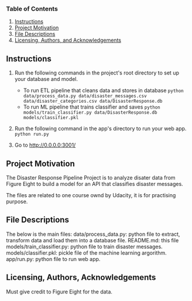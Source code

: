 ### Table of Contents
1. [Instructions](#instructioins)
2. [Project Motivation](#motivation)
3. [File Descriptions](#files)
4. [Licensing, Authors, and Acknowledgements](#licensing)

## Instructions<a name="instructions"></a>
1. Run the following commands in the project's root directory to set up your database and model.

    - To run ETL pipeline that cleans data and stores in database
        `python data/process_data.py data/disaster_messages.csv data/disaster_categories.csv data/DisasterResponse.db`
    - To run ML pipeline that trains classifier and saves
        `python models/train_classifier.py data/DisasterResponse.db models/classifier.pkl`

2. Run the following command in the app's directory to run your web app.
    `python run.py`

3. Go to http://0.0.0.0:3001/


## Project Motivation<a name="motivation"></a>
The Disaster Response Pipeline Project is to analyze disater data from Figure Eight to build a model for an API that classifies disaster messages.

The files are related to one course ownd by Udacity, it is for practising purpose.

## File Descriptions <a name="files"></a>
The below is the main files:
data/process_data.py: python file to extract, transform data and load them into a database file.
README.md: this file
models/train_classifier.py:  python file to train disaster messages.
models/classifier.pkl:  pickle file of the machine learning argorithm.
app/run.py:  python file to run web app.

## Licensing, Authors, Acknowledgements<a name="licensing"></a>

Must give credit to Figure Eight for the data.  

